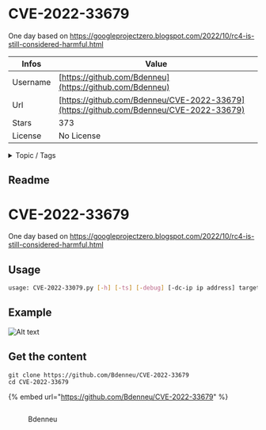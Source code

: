 # CVE-2022-33679

One day based on https://googleprojectzero.blogspot.com/2022/10/rc4-is-still-considered-harmful.html

| Infos    | Value                                                              |
| -------- | -------------------------------------------------------------------|
| Username | [https://github.com/Bdenneu](https://github.com/Bdenneu) |
| Url      | [https://github.com/Bdenneu/CVE-2022-33679](https://github.com/Bdenneu/CVE-2022-33679)                                               |
| Stars    | 373                                                          |
| License  | No License                                                        |

<details>

<summary>Topic / Tags</summary>



</details>

## Readme

# CVE-2022-33679
One day based on https://googleprojectzero.blogspot.com/2022/10/rc4-is-still-considered-harmful.html

## Usage

```bash
usage: CVE-2022-33079.py [-h] [-ts] [-debug] [-dc-ip ip address] target serverName
```

## Example

![Alt text](images/example.png "Example")



## Get the content

```
git clone https://github.com/Bdenneu/CVE-2022-33679
cd CVE-2022-33679
```

{% embed url="https://github.com/Bdenneu/CVE-2022-33679" %}

<figure><img src="https://avatars.githubusercontent.com/u/43793247?v=4" alt=""><figcaption><p>Bdenneu</p></figcaption></figure>
